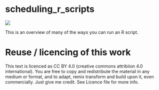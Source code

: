 # scheduling_r_scripts

![](https://mirrors.creativecommons.org/presskit/buttons/80x15/svg/by.svg)

This is an overview of many of the ways you can run an R script. 






# Reuse / licencing of this work
This text is licenced as CC BY 4.0 (creative commons attribiion 4.0 international). 
You are free to copy and redistribute the material in any medium or format, and to adapt, remix transform and build upon it, even commercially.
Just give me credit. 
See Licence file for more info.
